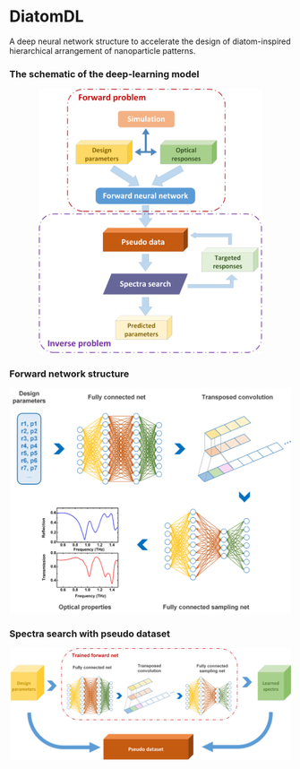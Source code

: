 # DiatomDL
A deep neural network structure to accelerate the design of diatom-inspired hierarchical arrangement of nanoparticle patterns.

### The schematic of the deep-learning model
<p align="center">
  <img src="https://github.com/GuoyaoShen/DiatomDL/blob/main/figs/whole_structure.png" width="400" />
</p>

### Forward network structure
<p align="center">
  <img src="https://github.com/GuoyaoShen/DiatomDL/blob/main/figs/forward_structure.png" width="600" />
</p>

### Spectra search with pseudo dataset
<p align="center">
  <img src="https://github.com/GuoyaoShen/DiatomDL/blob/main/figs/spectra_search_structure.png" width="600" />
</p>
